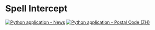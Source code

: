 # Spell Intercept

[![Python application - News](https://github.com/Index/spell-intercept/actions/workflows/hyperthymesia-eyes-news.yml/badge.svg)](https://github.com/Index/spell-intercept/actions/workflows/hyperthymesia-eyes-news.yml)
[![Python application - Postal Code (ZH)](https://github.com/Index/spell-intercept/actions/workflows/postal-code-zh.yml/badge.svg)](https://github.com/Index/spell-intercept/actions/workflows/postal-code-zh.yml)
